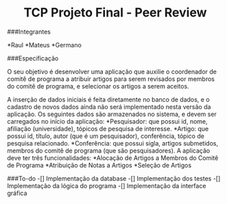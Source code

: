 <h1 align="center">TCP Projeto Final - Peer Review</h1>

###Integrantes

*Raul
*Mateus
*Germano


###Especificação

O seu objetivo é desenvolver uma aplicação que auxilie o coordenador de comitê de programa a atribuir artigos para
serem revisados por membros do comitê de programa, e selecionar os artigos a serem aceitos.

A inserção de dados iniciais é feita diretamente no banco de dados, e o cadastro de novos dados ainda não será
implementado nesta versão da aplicação. Os seguintes dados são armazenados no sistema, e devem ser carregados
no início da aplicação:
*Pesquisador: que possui id, nome, afiliação (universidade), tópicos de pesquisa de interesse.
*Artigo: que possui id, título, autor (que é um pesquisador), conferência, tópico de pesquisa relacionado.
*Conferência: que possui sigla, artigos submetidos, membros do comitê de programa (que são
pesquisadores).
A aplicação deve ter três funcionalidades:
*Alocação de	Artigos	a Membros do Comitê	de Programa
*Atribuição de Notas	a Artigos
*Seleção	de Artigos



###To-do
-[] Implementação da database
-[] Implementação dos testes
-[] Implementação da lógica do programa
-[] Implementação da interface gráfica


